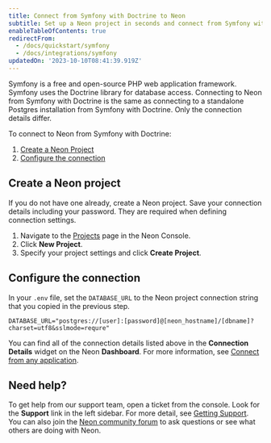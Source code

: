 ```yaml
---
title: Connect from Symfony with Doctrine to Neon
subtitle: Set up a Neon project in seconds and connect from Symfony with Doctrine
enableTableOfContents: true
redirectFrom:
  - /docs/quickstart/symfony
  - /docs/integrations/symfony
updatedOn: '2023-10-10T08:41:39.919Z'
---
```


Symfony is a free and open-source PHP web application framework. Symfony uses the Doctrine library for database access. Connecting to Neon from Symfony with Doctrine is the same as connecting to a standalone Postgres installation from Symfony with Doctrine. Only the connection details differ.

To connect to Neon from Symfony with Doctrine:

1. [Create a Neon Project](#create-a-neon-project)
2. [Configure the connection](#configure-the-connection)

## Create a Neon project

If you do not have one already, create a Neon project. Save your connection details including your password. They are required when defining connection settings.

1. Navigate to the [Projects](https://console.neon.tech/app/projects) page in the Neon Console.
2. Click **New Project**.
3. Specify your project settings and click **Create Project**.

## Configure the connection

In your `.env` file, set the `DATABASE_URL` to the Neon project connection string that you copied in the previous step.

```shell
DATABASE_URL="postgres://[user]:[password]@[neon_hostname]/[dbname]?charset=utf8&sslmode=requre"
```


You can find all of the connection details listed above in the **Connection Details** widget on the Neon **Dashboard**. For more information, see [Connect from any application](/docs/connect/connect-from-any-app).

## Need help?

To get help from our support team, open a ticket from the console. Look for the **Support** link in the left sidebar. For more detail, see [Getting Support](/docs/introduction/support). You can also join the [Neon community forum](https://community.neon.tech/) to ask questions or see what others are doing with Neon.
